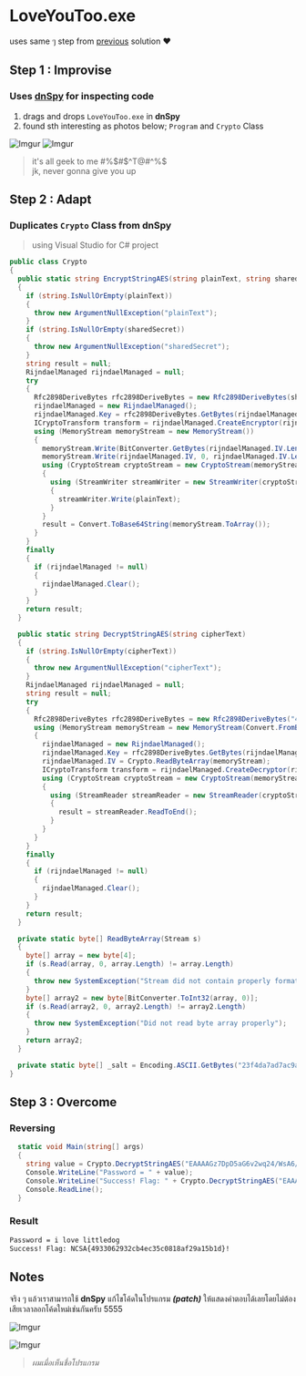 # LoveYouToo.exe
uses same ๆ step from [previous](1Time.md) solution ❤

## Step 1 : Improvise 
### Uses [dnSpy](https://github.com/dnSpy/dnSpy) for inspecting code
1. drags and drops `LoveYouToo.exe` in **dnSpy**
2. found sth interesting as photos below; `Program` and `Crypto` Class

![Imgur](https://imgur.com/17j86RS.png)
![Imgur](https://imgur.com/2ruWDzi.png)

> it's all geek to me #%$#$^T@#^%$<br>
> jk, never gonna give you up

## Step 2 : Adapt
### Duplicates `Crypto` Class from dnSpy
> using Visual Studio for C# project
```cs
public class Crypto
{
  public static string EncryptStringAES(string plainText, string sharedSecret)
  {
    if (string.IsNullOrEmpty(plainText))
    {
      throw new ArgumentNullException("plainText");
    }
    if (string.IsNullOrEmpty(sharedSecret))
    {
      throw new ArgumentNullException("sharedSecret");
    }
    string result = null;
    RijndaelManaged rijndaelManaged = null;
    try
    {
      Rfc2898DeriveBytes rfc2898DeriveBytes = new Rfc2898DeriveBytes(sharedSecret, Crypto._salt);
      rijndaelManaged = new RijndaelManaged();
      rijndaelManaged.Key = rfc2898DeriveBytes.GetBytes(rijndaelManaged.KeySize / 8);
      ICryptoTransform transform = rijndaelManaged.CreateEncryptor(rijndaelManaged.Key, rijndaelManaged.IV);
      using (MemoryStream memoryStream = new MemoryStream())
      {
        memoryStream.Write(BitConverter.GetBytes(rijndaelManaged.IV.Length), 0, 4);
        memoryStream.Write(rijndaelManaged.IV, 0, rijndaelManaged.IV.Length);
        using (CryptoStream cryptoStream = new CryptoStream(memoryStream, transform, CryptoStreamMode.Write))
        {
          using (StreamWriter streamWriter = new StreamWriter(cryptoStream))
          {
            streamWriter.Write(plainText);
          }
        }
        result = Convert.ToBase64String(memoryStream.ToArray());
      }
    }
    finally
    {
      if (rijndaelManaged != null)
      {
        rijndaelManaged.Clear();
      }
    }
    return result;
  }

  public static string DecryptStringAES(string cipherText)
  {
    if (string.IsNullOrEmpty(cipherText))
    {
      throw new ArgumentNullException("cipherText");
    }
    RijndaelManaged rijndaelManaged = null;
    string result = null;
    try
    {
      Rfc2898DeriveBytes rfc2898DeriveBytes = new Rfc2898DeriveBytes("4c 69 54 74 31 65 44 40 67", Crypto._salt);
      using (MemoryStream memoryStream = new MemoryStream(Convert.FromBase64String(cipherText)))
      {
        rijndaelManaged = new RijndaelManaged();
        rijndaelManaged.Key = rfc2898DeriveBytes.GetBytes(rijndaelManaged.KeySize / 8);
        rijndaelManaged.IV = Crypto.ReadByteArray(memoryStream);
        ICryptoTransform transform = rijndaelManaged.CreateDecryptor(rijndaelManaged.Key, rijndaelManaged.IV);
        using (CryptoStream cryptoStream = new CryptoStream(memoryStream, transform, CryptoStreamMode.Read))
        {
          using (StreamReader streamReader = new StreamReader(cryptoStream))
          {
            result = streamReader.ReadToEnd();
          }
        }
      }
    }
    finally
    {
      if (rijndaelManaged != null)
      {
        rijndaelManaged.Clear();
      }
    }
    return result;
  }

  private static byte[] ReadByteArray(Stream s)
  {
    byte[] array = new byte[4];
    if (s.Read(array, 0, array.Length) != array.Length)
    {
      throw new SystemException("Stream did not contain properly formatted byte array");
    }
    byte[] array2 = new byte[BitConverter.ToInt32(array, 0)];
    if (s.Read(array2, 0, array2.Length) != array2.Length)
    {
      throw new SystemException("Did not read byte array properly");
    }
    return array2;
  }

  private static byte[] _salt = Encoding.ASCII.GetBytes("23f4da7ad7ac9a74be5f5b245efde5fc");
}
``` 

## Step 3 : Overcome
### Reversing
```cs
  static void Main(string[] args)
  {
    string value = Crypto.DecryptStringAES("EAAAAGz7DpD5aG6v2wq24/WsA6/rFAV7KsPco0oDUgnNRE2UHownh8ClTUCMIxWg+HECKQ==");
    Console.WriteLine("Password = " + value);
    Console.WriteLine("Success! Flag: " + Crypto.DecryptStringAES("EAAAAGa6e4r58bf05YW/yPHVuV6dUGOn9KjQVegAQtiU57mNMamgWS4F/5VmRc4RftmdLdOCWfmXLSxdLbaFLv9BJgk=") + "!");
    Console.ReadLine();
  }
```
### Result
```cmd
Password = i love littledog
Success! Flag: NCSA{4933062932cb4ec35c0818af29a15b1d}!
```

## Notes
จริง ๆ แล้วเราสามารถใช้ **dnSpy** แก้ไขโค้ดในโปรแกรม ***(patch)*** ให้แสดงคำตอบได้เลยโดยไม่ต้องเสียเวลาลอกโค้ดใหม่เช่นกันครับ 5555

![Imgur](https://i.imgur.com/77otpco.jpeg)

![Imgur](https://imgur.com/v8tiJft.jpg)
> *ผมเมื่อเห็นชื่อโปรแกรม*
